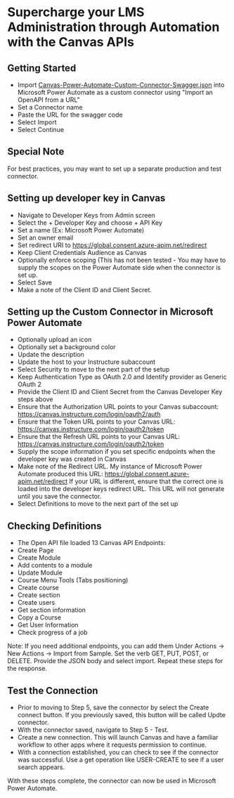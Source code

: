 # Supercharge your LMS Administration through Automation with the Canvas APIs

## Getting Started

- Import [Canvas-Power-Automate-Custom-Connector-Swagger.json](https://raw.githubusercontent.com/jwadec/Canvas/main/InstructureCon2021/Canvas-Power-Automate-Custom-Connector-Swagger.json) into Microsoft Power Automate as a custom connector using "Import an OpenAPI from a URL"
- Set a Connector name
- Paste the URL for the swagger code
- Select Import
- Select Continue

## Special Note

For best practices, you may want to set up a separate production and test connector.

## Setting up developer key in Canvas

- Navigate to Developer Keys from Admin screen
- Select the + Developer Key and choose + API Key
- Set a name (Ex: Microsoft Power Automate)
- Set an owner email 
- Set redirect URI to https://global.consent.azure-apim.net/redirect
- Keep Client Credentials Audience as Canvas
- Optionally enforce scoping (This has not been tested - You may have to supply the scopes on the Power Automate side when the connector is set up.
- Select Save
- Make a note of the Client ID and Client Secret.

## Setting up the Custom Connector in Microsoft Power Automate

- Optionally upload an icon
- Optionally set a background color
- Update the description
- Update the host to your Instructure subaccount
- Select Security to move to the next part of the setup
- Keep Authentication Type as OAuth 2.0 and Identify provider as Generic OAuth 2
- Provide the Client ID and Client Secret from the Canvas Developer Key steps above
- Ensure that the Authorization URL points to your Canvas subaccount: https://canvas.instructure.com/login/oauth2/auth
- Ensure that the Token URL points to your Canvas URL: https://canvas.instructure.com/login/oauth2/token
- Ensure that the Refresh URL points to your Canvas URL: https://canvas.instructure.com/login/oauth2/token
- Supply the scope information if you set specific endpoints when the developer key was created in Canvas
- Make note of the Redirect URL. My instance of Microsoft Power Automate produced this URL: https://global.consent.azure-apim.net/redirect If your URL is different, ensure that the correct one is loaded into the developer keys redirect URL. This URL will not generate until you save the connector.
- Select Definitions to move to the next part of the set up

## Checking  Definitions 

- The Open API file loaded 13 Canvas API Endpoints:
-  Create Page
-  Create Module
-  Add contents to a module
-  Update Module
-  Course Menu Tools (Tabs positioning)
-  Create course
-  Create section
-  Create users
-  Get section information
-  Copy a Course
-  Get User Information
-  Check progress of a job

Note: If you need additional endpoints, you can add them Under Actions -> New Actions -> Import from Sample. Set the verb GET, PUT, POST, or DELETE. Provide the JSON body and select import. Repeat these steps for the response.

## Test the Connection

- Prior to moving to Step 5, save the connector by select the Create connect button. If you previously saved, this button will be called Updte connector.
- With the connector saved, navigate to Step 5 - Test. 
- Create a new connection. This will launch Canvas and have a familiar workflow to other apps where it requests permission to continue. 
- With a connection established, you can check to see if the connector was successful. Use a get operation like USER-CREATE to see if a user search appears.


With these steps complete, the connector can now be used in Microsoft Power Automate.
